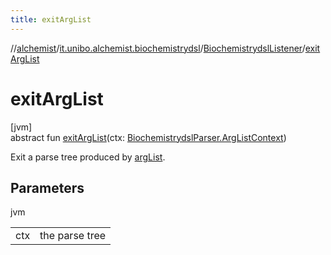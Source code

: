 ```yaml
---
title: exitArgList
---
```

//[alchemist](../../../index.html)/[it.unibo.alchemist.biochemistrydsl](../index.html)/[BiochemistrydslListener](index.html)/[exitArgList](exit-arg-list.html)



# exitArgList



[jvm]\
abstract fun [exitArgList](exit-arg-list.html)(ctx: [BiochemistrydslParser.ArgListContext](../-biochemistrydsl-parser/-arg-list-context/index.html))



Exit a parse tree produced by [argList](../-biochemistrydsl-parser/arg-list.html).



## Parameters


jvm

| | |
|---|---|
| ctx | the parse tree |




